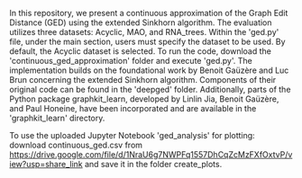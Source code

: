 In this repository, we present a continuous approximation of the Graph Edit Distance (GED) using the extended Sinkhorn algorithm. The evaluation utilizes three datasets: Acyclic, MAO, and RNA_trees. Within the 'ged.py' file, under the main section, users must specify the dataset to be used. By default, the Acyclic dataset is selected. To run the code, download the 'continuous_ged_approximation' folder and execute 'ged.py'.
The implementation builds on the foundational work by Benoit Gaüzère and Luc Brun concerning the extended Sinkhorn algorithm. Components of their original code can be found in the 'deepged' folder. Additionally, parts of the Python package graphkit_learn, developed by Linlin Jia, Benoit Gaüzère, and Paul Honeine, have been incorporated and are available in the 'graphkit_learn' directory.

To use the uploaded Jupyter Notebook 'ged_analysis' for plotting: download continuous_ged.csv from https://drive.google.com/file/d/1NraU6g7NWPFq1557DhCqZcMzFXfOxtvP/view?usp=share_link and save it in the folder create_plots.
